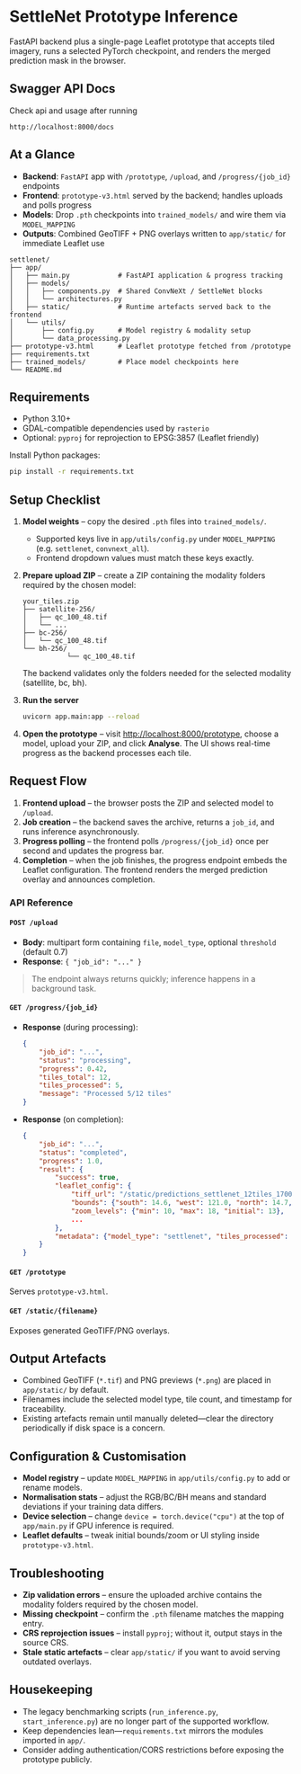 # SettleNet Prototype Inference

FastAPI backend plus a single-page Leaflet prototype that accepts tiled imagery, runs a selected PyTorch checkpoint, and renders the merged prediction mask in the browser.

## Swagger API Docs

Check api and usage after running

```
http://localhost:8000/docs
```

## At a Glance

- **Backend**: `FastAPI` app with `/prototype`, `/upload`, and `/progress/{job_id}` endpoints
- **Frontend**: `prototype-v3.html` served by the backend; handles uploads and polls progress
- **Models**: Drop `.pth` checkpoints into `trained_models/` and wire them via `MODEL_MAPPING`
- **Outputs**: Combined GeoTIFF + PNG overlays written to `app/static/` for immediate Leaflet use

```
settlenet/
├── app/
│   ├── main.py            # FastAPI application & progress tracking
│   ├── models/
│   │   ├── components.py  # Shared ConvNeXt / SettleNet blocks
│   │   └── architectures.py
│   ├── static/            # Runtime artefacts served back to the frontend
│   └── utils/
│       ├── config.py      # Model registry & modality setup
│       └── data_processing.py
├── prototype-v3.html      # Leaflet prototype fetched from /prototype
├── requirements.txt
├── trained_models/        # Place model checkpoints here
└── README.md
```

## Requirements

- Python 3.10+
- GDAL-compatible dependencies used by `rasterio`
- Optional: `pyproj` for reprojection to EPSG:3857 (Leaflet friendly)

Install Python packages:

```bash
pip install -r requirements.txt
```

## Setup Checklist

1. **Model weights** – copy the desired `.pth` files into `trained_models/`.
     - Supported keys live in `app/utils/config.py` under `MODEL_MAPPING` (e.g. `settlenet`, `convnext_all`).
     - Frontend dropdown values must match these keys exactly.

2. **Prepare upload ZIP** – create a ZIP containing the modality folders required by the chosen model:

     ```
     your_tiles.zip
     ├── satellite-256/
     │   ├── qc_100_48.tif
     │   └── ...
     ├── bc-256/
     │   └── qc_100_48.tif
     └── bh-256/
                └── qc_100_48.tif
     ```

     The backend validates only the folders needed for the selected modality (satellite, bc, bh).

3. **Run the server**

     ```bash
     uvicorn app.main:app --reload
     ```

4. **Open the prototype** – visit [http://localhost:8000/prototype](http://localhost:8000/prototype), choose a model, upload your ZIP, and click **Analyse**. The UI shows real-time progress as the backend processes each tile.

## Request Flow

1. **Frontend upload** – the browser posts the ZIP and selected model to `/upload`.
2. **Job creation** – the backend saves the archive, returns a `job_id`, and runs inference asynchronously.
3. **Progress polling** – the frontend polls `/progress/{job_id}` once per second and updates the progress bar.
4. **Completion** – when the job finishes, the progress endpoint embeds the Leaflet configuration. The frontend renders the merged prediction overlay and announces completion.

### API Reference

#### `POST /upload`

- **Body**: multipart form containing `file`, `model_type`, optional `threshold` (default 0.7)
- **Response**: `{ "job_id": "..." }`

> The endpoint always returns quickly; inference happens in a background task.

#### `GET /progress/{job_id}`

- **Response** (during processing):

    ```json
    {
        "job_id": "...",
        "status": "processing",
        "progress": 0.42,
        "tiles_total": 12,
        "tiles_processed": 5,
        "message": "Processed 5/12 tiles"
    }
    ```

- **Response** (on completion):

    ```json
    {
        "job_id": "...",
        "status": "completed",
        "progress": 1.0,
        "result": {
            "success": true,
            "leaflet_config": {
                "tiff_url": "/static/predictions_settlenet_12tiles_1700000000.tif",
                "bounds": {"south": 14.6, "west": 121.0, "north": 14.7, "east": 121.1},
                "zoom_levels": {"min": 10, "max": 18, "initial": 13},
                ...
            },
            "metadata": {"model_type": "settlenet", "tiles_processed": 12, ...}
        }
    }
    ```

#### `GET /prototype`

Serves `prototype-v3.html`.

#### `GET /static/{filename}`

Exposes generated GeoTIFF/PNG overlays.

## Output Artefacts

- Combined GeoTIFF (`*.tif`) and PNG previews (`*.png`) are placed in `app/static/` by default.
- Filenames include the selected model type, tile count, and timestamp for traceability.
- Existing artefacts remain until manually deleted—clear the directory periodically if disk space is a concern.

## Configuration & Customisation

- **Model registry** – update `MODEL_MAPPING` in `app/utils/config.py` to add or rename models.
- **Normalisation stats** – adjust the RGB/BC/BH means and standard deviations if your training data differs.
- **Device selection** – change `device = torch.device("cpu")` at the top of `app/main.py` if GPU inference is required.
- **Leaflet defaults** – tweak initial bounds/zoom or UI styling inside `prototype-v3.html`.

## Troubleshooting

- **Zip validation errors** – ensure the uploaded archive contains the modality folders required by the chosen model.
- **Missing checkpoint** – confirm the `.pth` filename matches the mapping entry.
- **CRS reprojection issues** – install `pyproj`; without it, output stays in the source CRS.
- **Stale static artefacts** – clear `app/static/` if you want to avoid serving outdated overlays.

## Housekeeping

- The legacy benchmarking scripts (`run_inference.py`, `start_inference.py`) are no longer part of the supported workflow.
- Keep dependencies lean—`requirements.txt` mirrors the modules imported in `app/`.
- Consider adding authentication/CORS restrictions before exposing the prototype publicly.